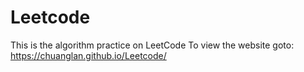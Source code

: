 # Leetcode
This is the algorithm practice on LeetCode
To view the website goto: https://chuanglan.github.io/Leetcode/
